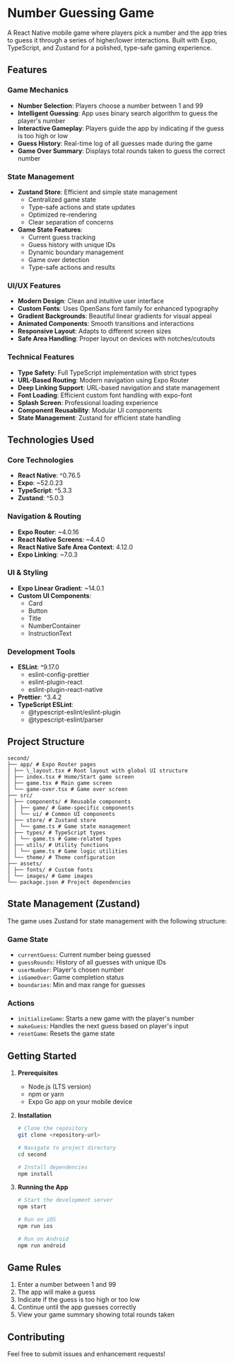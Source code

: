 # Number Guessing Game

A React Native mobile game where players pick a number and the app tries to guess it through a series of higher/lower interactions. Built with Expo, TypeScript, and Zustand for a polished, type-safe gaming experience.

## Features

### Game Mechanics

- **Number Selection**: Players choose a number between 1 and 99
- **Intelligent Guessing**: App uses binary search algorithm to guess the player's number
- **Interactive Gameplay**: Players guide the app by indicating if the guess is too high or low
- **Guess History**: Real-time log of all guesses made during the game
- **Game Over Summary**: Displays total rounds taken to guess the correct number

### State Management

- **Zustand Store**: Efficient and simple state management
  - Centralized game state
  - Type-safe actions and state updates
  - Optimized re-rendering
  - Clear separation of concerns
- **Game State Features**:
  - Current guess tracking
  - Guess history with unique IDs
  - Dynamic boundary management
  - Game over detection
  - Type-safe actions and results

### UI/UX Features

- **Modern Design**: Clean and intuitive user interface
- **Custom Fonts**: Uses OpenSans font family for enhanced typography
- **Gradient Backgrounds**: Beautiful linear gradients for visual appeal
- **Animated Components**: Smooth transitions and interactions
- **Responsive Layout**: Adapts to different screen sizes
- **Safe Area Handling**: Proper layout on devices with notches/cutouts

### Technical Features

- **Type Safety**: Full TypeScript implementation with strict types
- **URL-Based Routing**: Modern navigation using Expo Router
- **Deep Linking Support**: URL-based navigation and state management
- **Font Loading**: Efficient custom font handling with expo-font
- **Splash Screen**: Professional loading experience
- **Component Reusability**: Modular UI components
- **State Management**: Zustand for efficient state handling

## Technologies Used

### Core Technologies

- **React Native**: ^0.76.5
- **Expo**: ~52.0.23
- **TypeScript**: ^5.3.3
- **Zustand**: ^5.0.3

### Navigation & Routing

- **Expo Router**: ~4.0.16
- **React Native Screens**: ~4.4.0
- **React Native Safe Area Context**: 4.12.0
- **Expo Linking**: ~7.0.3

### UI & Styling

- **Expo Linear Gradient**: ~14.0.1
- **Custom UI Components**:
  - Card
  - Button
  - Title
  - NumberContainer
  - InstructionText

### Development Tools

- **ESLint**: ^9.17.0
  - eslint-config-prettier
  - eslint-plugin-react
  - eslint-plugin-react-native
- **Prettier**: ^3.4.2
- **TypeScript ESLint**:
  - @typescript-eslint/eslint-plugin
  - @typescript-eslint/parser

## Project Structure

```
second/
├── app/ # Expo Router pages
│ ├── \_layout.tsx # Root layout with global UI structure
│ ├── index.tsx # Home/Start game screen
│ ├── game.tsx # Main game screen
│ └── game-over.tsx # Game over screen
├── src/
│ ├── components/ # Reusable components
│ │ ├── game/ # Game-specific components
│ │ └── ui/ # Common UI components
│ ├── store/ # Zustand store
│ │ └── game.ts # Game state management
│ ├── types/ # TypeScript types
│ │ └── game.ts # Game-related types
│ ├── utils/ # Utility functions
│ │ └── game.ts # Game logic utilities
│ └── theme/ # Theme configuration
├── assets/
│ ├── fonts/ # Custom fonts
│ └── images/ # Game images
└── package.json # Project dependencies
```

## State Management (Zustand)

The game uses Zustand for state management with the following structure:

### Game State

- `currentGuess`: Current number being guessed
- `guessRounds`: History of all guesses with unique IDs
- `userNumber`: Player's chosen number
- `isGameOver`: Game completion status
- `boundaries`: Min and max range for guesses

### Actions

- `initializeGame`: Starts a new game with the player's number
- `makeGuess`: Handles the next guess based on player's input
- `resetGame`: Resets the game state

## Getting Started

1. **Prerequisites**

   - Node.js (LTS version)
   - npm or yarn
   - Expo Go app on your mobile device

2. **Installation**

   ```bash
   # Clone the repository
   git clone <repository-url>

   # Navigate to project directory
   cd second

   # Install dependencies
   npm install
   ```

3. **Running the App**

   ```bash
   # Start the development server
   npm start

   # Run on iOS
   npm run ios

   # Run on Android
   npm run android
   ```

## Game Rules

1. Enter a number between 1 and 99
2. The app will make a guess
3. Indicate if the guess is too high or too low
4. Continue until the app guesses correctly
5. View your game summary showing total rounds taken

## Contributing

Feel free to submit issues and enhancement requests!
